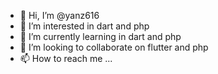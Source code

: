 - 👋 Hi, I’m @yanz616
- 👀 I’m interested in dart and php
- 🌱 I’m currently learning in dart and php
- 💞️ I’m looking to collaborate on flutter and php
- 📫 How to reach me ...

<!---
yanz616/yanz616 is a ✨ special ✨ repository because its `README.md` (this file) appears on your GitHub profile.
You can click the Preview link to take a look at your changes.
--->
